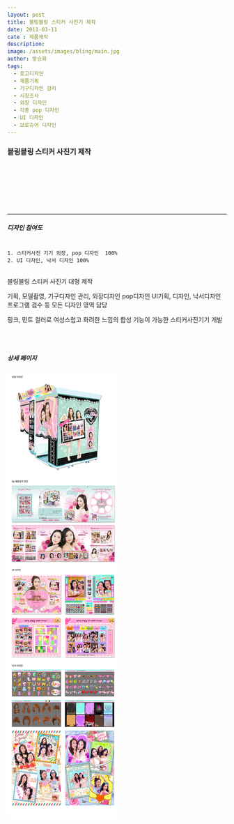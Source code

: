 ```yaml
---
layout: post
title: 블링블링 스티커 사진기 제작
date: 2011-03-11
cate : 제품제작
description:
image: /assets/images/bling/main.jpg
author: 방승화
tags:
  - 로고디자인
  - 제품기획
  - 기구디자인 감리
  - 시장조사
  - 외장 디자인
  - 각종 pop 디자인
  - UI 디자인
  - 브로슈어 디자인
---
```


<h3>블링블링 스티커 사진기 제작</h3>
<br><br><br><br><br><br>
<hr>

##### 디자인 참여도
<pre>
<code>
1. 스티커사진 기기 외장, pop 디자인  100%
2. UI 디자인, 낙서 디자인 100%
</code>
</pre>

<p>
블링블링 스티커 사진기 대형 제작
</p>
<p>
기획, 모델촬영, 기구디자인 관리, 외장디자인 pop디자인
UI기획, 디자인, 낙서디자인
프로그램 검수 등 모든 디자인 영역 담당
<p>
핑크, 민트 컬러로 여성스럽고 화려한 느낌의 합성 기능이 가능한 스티커사진기기 개발
</p>

<br>
<br>

##### 상세 페이지
![pc_main](/assets/images/bling/view.jpg)
